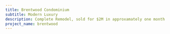 ```yaml
---
title: Brentwood Condominium
subtitle: Modern Luxury 
description: Complete Remodel, sold for $2M in approxamately one month
project_name: brentwood
---
```

